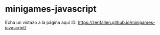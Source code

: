 # minigames-javascript

Echa un vistazo a la página aquí :D: https://zenfallen.github.io/minigames-javascript/
